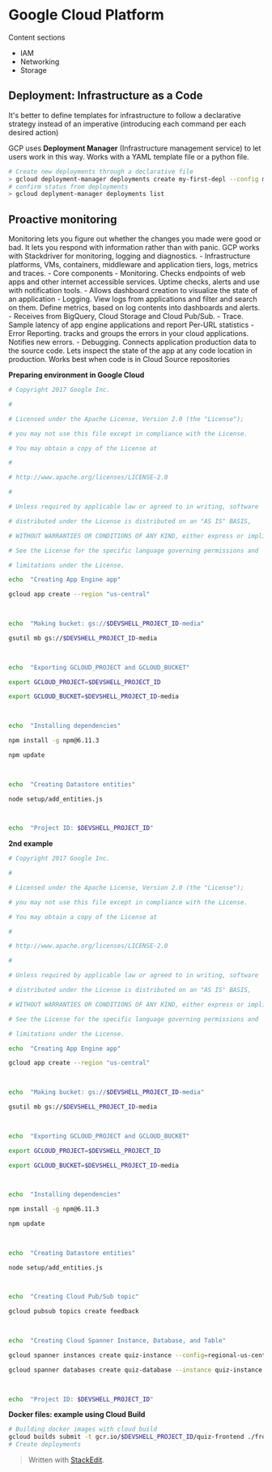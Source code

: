 # Google Cloud Platform

Content sections
- IAM
- Networking
- Storage

## Deployment: Infrastructure as a Code

It's better to define templates for infrastructure to follow a declarative strategy instead of an imperative (introducing each command per each desired action)

GCP uses **Deployment Manager** (Infrastructure management service) to let users work in this way. Works with a YAML template file or a python file.

```bash
# Create new deployments through a declarative file
> gcloud deployment-manager deployments create my-first-depl --config mydeploy.yaml
# confirm status from deployments
> gcloud deplyment-manager deployments list
```


## Proactive monitoring

Monitoring lets you figure out whether the changes you made were good or bad.
It lets you respond with information rather than with panic. GCP works with Stackdriver for monitoring, logging and diagnostics.
	- Infrastructure platforms, VMs, containers, middleware and application tiers, logs, metrics and traces.
	- Core components
		- Monitoring. Checks endpoints of web apps and other internet accessible services. Uptime checks, alerts and use with notification tools.
			- Allows dashboard creation to visualize the state of an application
		- Logging. View logs from applications and filter and search on them. Define metrics, based on log contents into dashboards and alerts. 
			- Receives from BigQuery, Cloud Storage and Cloud Pub/Sub.
		- Trace. Sample latency of app engine applications and report Per-URL statistics
		- Error Reporting. tracks and groups the errors in your cloud applications. Notifies new errors. 
		- Debugging. Connects application production data to the source code. Lets inspect the state of the app at any code location in production. Works best when code is in Cloud Source repositories

**Preparing environment in Google Cloud**
```bash
# Copyright 2017 Google Inc.

#

# Licensed under the Apache License, Version 2.0 (the "License");

# you may not use this file except in compliance with the License.

# You may obtain a copy of the License at

#

# http://www.apache.org/licenses/LICENSE-2.0

#

# Unless required by applicable law or agreed to in writing, software

# distributed under the License is distributed on an "AS IS" BASIS,

# WITHOUT WARRANTIES OR CONDITIONS OF ANY KIND, either express or implied.

# See the License for the specific language governing permissions and

# limitations under the License.

echo  "Creating App Engine app"

gcloud app create --region "us-central"

  

echo  "Making bucket: gs://$DEVSHELL_PROJECT_ID-media"

gsutil mb gs://$DEVSHELL_PROJECT_ID-media

  

echo  "Exporting GCLOUD_PROJECT and GCLOUD_BUCKET"

export GCLOUD_PROJECT=$DEVSHELL_PROJECT_ID

export GCLOUD_BUCKET=$DEVSHELL_PROJECT_ID-media

  

echo  "Installing dependencies"

npm install -g npm@6.11.3

npm update

  

echo  "Creating Datastore entities"

node setup/add_entities.js

  

echo  "Project ID: $DEVSHELL_PROJECT_ID"
```

**2nd example**

```bash
# Copyright 2017 Google Inc.

#

# Licensed under the Apache License, Version 2.0 (the "License");

# you may not use this file except in compliance with the License.

# You may obtain a copy of the License at

#

# http://www.apache.org/licenses/LICENSE-2.0

#

# Unless required by applicable law or agreed to in writing, software

# distributed under the License is distributed on an "AS IS" BASIS,

# WITHOUT WARRANTIES OR CONDITIONS OF ANY KIND, either express or implied.

# See the License for the specific language governing permissions and

# limitations under the License.

echo  "Creating App Engine app"

gcloud app create --region "us-central"

  

echo  "Making bucket: gs://$DEVSHELL_PROJECT_ID-media"

gsutil mb gs://$DEVSHELL_PROJECT_ID-media

  

echo  "Exporting GCLOUD_PROJECT and GCLOUD_BUCKET"

export GCLOUD_PROJECT=$DEVSHELL_PROJECT_ID

export GCLOUD_BUCKET=$DEVSHELL_PROJECT_ID-media

  

echo  "Installing dependencies"

npm install -g npm@6.11.3

npm update

  

echo  "Creating Datastore entities"

node setup/add_entities.js

  

echo  "Creating Cloud Pub/Sub topic"

gcloud pubsub topics create feedback

  

echo  "Creating Cloud Spanner Instance, Database, and Table"

gcloud spanner instances create quiz-instance --config=regional-us-central1 --description="Quiz instance" --nodes=1

gcloud spanner databases create quiz-database --instance quiz-instance --ddl "CREATE TABLE Feedback ( feedbackId STRING(100) NOT NULL, email STRING(100), quiz STRING(20), feedback STRING(MAX), rating INT64, score FLOAT64, timestamp INT64 ) PRIMARY KEY (feedbackId);"

  

echo  "Project ID: $DEVSHELL_PROJECT_ID"
```

**Docker files: example using Cloud Build**

```bash
# Building docker images with cloud build 
gcloud builds submit -t gcr.io/$DEVSHELL_PROJECT_ID/quiz-frontend ./frontend/
# Create deployments 
```

> Written with [StackEdit](https://stackedit.io/).
<!--stackedit_data:
eyJoaXN0b3J5IjpbNDQ3NjY3MTc4LDE5NzI0MjE0NDksLTE4MT
EwMDYyNzgsMjAxMDQ1OCw0NzUwNDI5NDUsMTI2MTAyODc3MSwx
MTE2MDQxNTk1LDExNzA3NTI1ODMsLTU0NDI0NzE1NSwtODUxNT
EzNjQ5LDc0NTM5ODY4MF19
-->